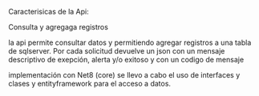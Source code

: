 Caracterisicas de la Api:

Consulta y agregaga registros

la api permite consultar datos y permitiendo agregar registros a una tabla de sqlserver. 
Por cada solicitud devuelve un json con un  mensaje  descriptivo de exepción, alerta y/o exitoso y con un codigo de mensaje

implementación con Net8 (core) se llevo a cabo el uso de interfaces y clases y entityframework para el acceso a datos.

